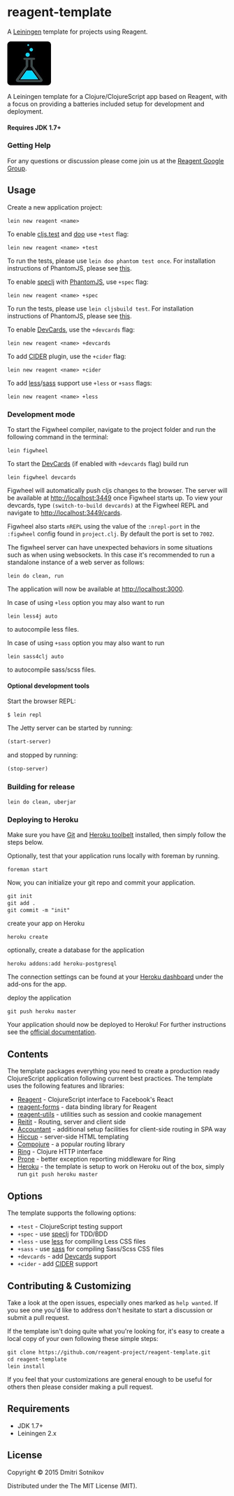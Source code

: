 # reagent-template

A [Leiningen](http://leiningen.org/) template for projects using Reagent.

![reagent-template](logo-rounded.jpg)

A Leiningen template for a Clojure/ClojureScript app based on Reagent, with a focus on providing
a batteries included setup for development and deployment.

#### Requires JDK 1.7+

### Getting Help

For any questions or discussion please come join us at the [Reagent Google Group](https://groups.google.com/forum/#!forum/reagent-project).

## Usage

Create a new application project:

```
lein new reagent <name>
```

To enable [cljs.test](https://github.com/clojure/clojurescript/blob/master/src/main/cljs/cljs/test.cljs) and [doo](https://github.com/bensu/doo) use `+test` flag:

```
lein new reagent <name> +test
```
To run the tests, please use `lein doo phantom test once`. For installation instructions of PhantomJS, please see [this](http://phantomjs.org/download.html).

To enable [speclj](https://github.com/slagyr/speclj) with [PhantomJS](http://phantomjs.org/), use `+spec` flag:

```
lein new reagent <name> +spec
```
To run the tests, please use `lein cljsbuild test`. For installation instructions of PhantomJS, please see [this](http://phantomjs.org/download.html).

To enable [DevCards](https://github.com/bhauman/devcards), use the `+devcards` flag:

```
lein new reagent <name> +devcards
```

To add [CIDER](https://github.com/clojure-emacs/cider) plugin, use the `+cider` flag:

```
lein new reagent <name> +cider
```

To add  [less](https://github.com/Deraen/less4clj)/[sass](https://github.com/Deraen/sass4clj) support
use `+less` or `+sass` flags:

```
lein new reagent <name> +less
```

### Development mode

To start the Figwheel compiler, navigate to the project folder and run the following command in the terminal:

```
lein figwheel
```
To start the [DevCards](https://github.com/bhauman/devcards) (if enabled with `+devcards` flag) build run

```
lein figwheel devcards
```


Figwheel will automatically push cljs changes to the browser. The server will be available at [http://localhost:3449](http://localhost:3449)
once Figwheel starts up. To view your devcards, type `(switch-to-build devcards)` at the Figwheel REPL and navigate to [http://localhost:3449/cards](http://localhost:3449/cards).

Figwheel also starts `nREPL` using the value of the `:nrepl-port` in the `:figwheel`
config found in `project.clj`. By default the port is set to `7002`.

The figwheel server can have unexpected behaviors in some situations such as when using
websockets. In this case it's recommended to run a standalone instance of a web server as follows:

```
lein do clean, run
```

The application will now be available at [http://localhost:3000](http://localhost:3000).


In case of using `+less` option you may also want to run
```
lein less4j auto
```
to autocompile less files.

In case of using `+sass` option you may also want to run
```
lein sass4clj auto
```
to autocompile sass/scss files.

#### Optional development tools

Start the browser REPL:

```
$ lein repl
```
The Jetty server can be started by running:

```clojure
(start-server)
```
and stopped by running:
```clojure
(stop-server)
```

### Building for release

```
lein do clean, uberjar
```

### Deploying to Heroku

Make sure you have [Git](http://git-scm.com/downloads) and [Heroku toolbelt](https://toolbelt.heroku.com/) installed, then simply follow the steps below.

Optionally, test that your application runs locally with foreman by running.

```
foreman start
```

Now, you can initialize your git repo and commit your application.

```
git init
git add .
git commit -m "init"
```
create your app on Heroku

```
heroku create
```

optionally, create a database for the application

```
heroku addons:add heroku-postgresql
```

The connection settings can be found at your [Heroku dashboard](https://dashboard.heroku.com/apps/) under the add-ons for the app.

deploy the application

```
git push heroku master
```

Your application should now be deployed to Heroku!
For further instructions see the [official documentation](https://devcenter.heroku.com/articles/clojure).

## Contents

The template packages everything you need to create a production ready ClojureScript application following current best practices. The template uses the following features and libraries:

* [Reagent](https://github.com/reagent-project/reagent) - ClojureScript interface to Facebook's React
* [reagent-forms](https://github.com/reagent-project/reagent-forms) - data binding library for Reagent
* [reagent-utils](https://github.com/reagent-project/reagent-utils) - utilities such as session and cookie management
* [Reitit](https://metosin.github.io/reitit/) - Routing, server and client side
* [Accountant](https://github.com/venantius/accountant) - additional setup facilities for client-side routing in SPA way
* [Hiccup](https://github.com/weavejester/hiccup) - server-side HTML templating
* [Compojure](https://github.com/weavejester/compojure) - a popular routing library
* [Ring](https://github.com/ring-clojure/ring) - Clojure HTTP interface
* [Prone](https://github.com/magnars/prone) - better exception reporting middleware for Ring
* [Heroku](https://www.heroku.com/) - the template is setup to work on Heroku out of the box, simply run `git push heroku master`

## Options

The template supports the following options:

* `+test` - ClojureScript testing support
* `+spec` - use [speclj](https://github.com/slagyr/speclj) for TDD/BDD
* `+less` - use [less](https://github.com/Deraen/less4clj) for compiling Less CSS files
* `+sass` - use [sass](https://github.com/Deraen/sass4clj) for compiling Sass/Scss CSS files
* `+devcards` - add [Devcards](https://github.com/bhauman/devcards) support
* `+cider` - add [CIDER](https://github.com/clojure-emacs/cider) support

## Contributing & Customizing

Take a look at the open issues, especially ones marked as `help wanted`. If you see one you'd like to address don't hesitate to start a discussion or submit a pull request.

If the template isn't doing quite what you're looking for, it's easy to create a local copy of your own following these simple steps:

```
git clone https://github.com/reagent-project/reagent-template.git
cd reagent-template
lein install
```

If you feel that your customizations are general enough to be useful for others then please consider making a pull request.

## Requirements

* JDK 1.7+
* Leiningen 2.x

## License

Copyright © 2015 Dmitri Sotnikov

Distributed under the The MIT License (MIT).
